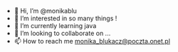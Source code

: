 - 👋 Hi, I’m @monikablu
- 👀 I’m interested in so many things !
- 🌱 I’m currently learning java
- 💞️ I’m looking to collaborate on ...
- 📫 How to reach me monika_blukacz@poczta.onet.pl

<!---
monikablu/monikablu is a ✨ special ✨ repository because its `README.md` (this file) appears on your GitHub profile.
You can click the Preview link to take a look at your changes.
--->
